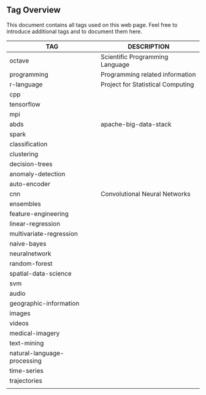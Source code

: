 ## Tag Overview
This document contains all tags used on this web page. Feel free to introduce additional tags and to document them here.


|    TAG                        |     DESCRIPTION                             |
|-------------------------------|---------------------------------------------|
|  octave                       |  Scientific Programming Language            |
|  programming                  |  Programming related information            |
|  r-language                   |  Project for Statistical Computing          |
|  cpp                          |                                             |
|  tensorflow                   |                                             |
|  mpi                          |                                             |
|  abds                         |   apache-big-data-stack                     |
|  spark                        |                                             |
|  classification               |                                             |
|  clustering                   |                                             |
|  decision-trees               |                                             |
|  anomaly-detection            |                                             |
|  auto-encoder                 |                                             |
|  cnn                          |  Convolutional Neural Networks              |
|  ensembles                    |                                             |
|  feature-engineering          |                                             |
|  linear-regression            |                                             |
|  multivariate-regression      |                                             |
|  naive-bayes                  |                                             |
|  neuralnetwork                |                                             |
|  random-forest                |                                             |
|  spatial-data-science         |                                             |
|  svm                          |                                             |
|  audio                        |                                             |
|  geographic-information       |                                             |
|  images                       |                                             |
|  videos                       |                                             |
|  medical-imagery              |                                             |
|  text-mining                  |                                             |
|  natural-language-processing  |                                             |
|  time-series                  |                                             |
|  trajectories                 |                                             |
|                               |                                             |

